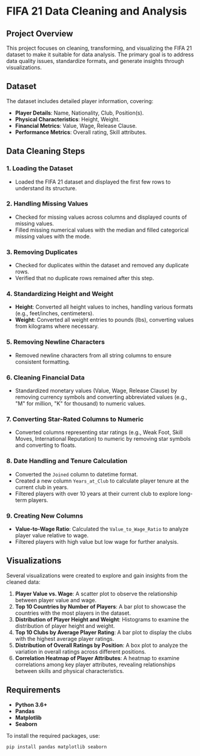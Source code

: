 # FIFA 21 Data Cleaning and Analysis

## Project Overview
This project focuses on cleaning, transforming, and visualizing the FIFA 21 dataset to make it suitable for data analysis. The primary goal is to address data quality issues, standardize formats, and generate insights through visualizations.

## Dataset
The dataset includes detailed player information, covering:
- **Player Details**: Name, Nationality, Club, Position(s).
- **Physical Characteristics**: Height, Weight.
- **Financial Metrics**: Value, Wage, Release Clause.
- **Performance Metrics**: Overall rating, Skill attributes.

## Data Cleaning Steps

### 1. Loading the Dataset
   - Loaded the FIFA 21 dataset and displayed the first few rows to understand its structure.

### 2. Handling Missing Values
   - Checked for missing values across columns and displayed counts of missing values.
   - Filled missing numerical values with the median and filled categorical missing values with the mode.

### 3. Removing Duplicates
   - Checked for duplicates within the dataset and removed any duplicate rows.
   - Verified that no duplicate rows remained after this step.

### 4. Standardizing Height and Weight
   - **Height**: Converted all height values to inches, handling various formats (e.g., feet/inches, centimeters).
   - **Weight**: Converted all weight entries to pounds (lbs), converting values from kilograms where necessary.

### 5. Removing Newline Characters
   - Removed newline characters from all string columns to ensure consistent formatting.

### 6. Cleaning Financial Data
   - Standardized monetary values (Value, Wage, Release Clause) by removing currency symbols and converting abbreviated values (e.g., "M" for million, "K" for thousand) to numeric values.

### 7. Converting Star-Rated Columns to Numeric
   - Converted columns representing star ratings (e.g., Weak Foot, Skill Moves, International Reputation) to numeric by removing star symbols and converting to floats.

### 8. Date Handling and Tenure Calculation
   - Converted the `Joined` column to datetime format.
   - Created a new column `Years_at_Club` to calculate player tenure at the current club in years.
   - Filtered players with over 10 years at their current club to explore long-term players.

### 9. Creating New Columns
   - **Value-to-Wage Ratio**: Calculated the `Value_to_Wage_Ratio` to analyze player value relative to wage.
   - Filtered players with high value but low wage for further analysis.

## Visualizations
Several visualizations were created to explore and gain insights from the cleaned data:

1. **Player Value vs. Wage**: A scatter plot to observe the relationship between player value and wage.
2. **Top 10 Countries by Number of Players**: A bar plot to showcase the countries with the most players in the dataset.
3. **Distribution of Player Height and Weight**: Histograms to examine the distribution of player height and weight.
4. **Top 10 Clubs by Average Player Rating**: A bar plot to display the clubs with the highest average player ratings.
5. **Distribution of Overall Ratings by Position**: A box plot to analyze the variation in overall ratings across different positions.
6. **Correlation Heatmap of Player Attributes**: A heatmap to examine correlations among key player attributes, revealing relationships between skills and physical characteristics.

## Requirements
- **Python 3.6+**
- **Pandas**
- **Matplotlib**
- **Seaborn**

To install the required packages, use:
```bash
pip install pandas matplotlib seaborn
